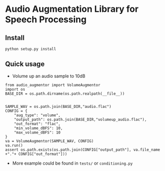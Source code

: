 # Audio Augmentation Library for Speech Processing

## Install

```
python setup.py install
```

## Quick usage

- Volume up an audio sample to 10dB

```
from audio_augmentor import VolumeAugmentor
import os
BASE_DIR = os.path.dirname(os.path.realpath(__file__))


SAMPLE_WAV = os.path.join(BASE_DIR,"audio.flac")
CONFIG = {
    "aug_type": "volume",
    "output_path": os.path.join(BASE_DIR,"volumeup_audio.flac"),
    "out_format": "flac",
    "min_volume_dBFS": 10,
    "max_volume_dBFS": 10
}
va = VolumeAugmentor(SAMPLE_WAV, CONFIG)
va.run()
assert os.path.exists(os.path.join(CONFIG["output_path"], va.file_name +"."+ CONFIG["out_format"]))

```

* More example could be found in `tests/` or `conditioning.py`